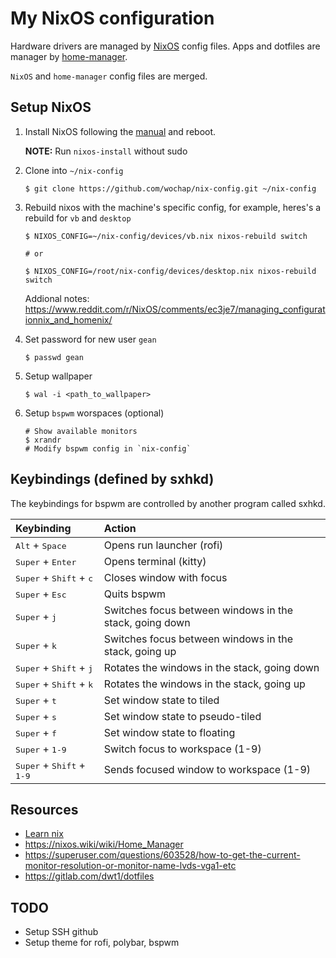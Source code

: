 # My NixOS configuration

Hardware drivers are managed by [NixOS](https://nixos.org/) config files.
Apps and dotfiles are manager by [home-manager](https://github.com/nix-community/home-manager).

`NixOS` and `home-manager` config files are merged.

## Setup NixOS

1. Install NixOS following the [manual](https://nixos.org/manual/nixos/stable/index.html#ch-installation) and reboot.

    **NOTE:** Run `nixos-install` without sudo

1. Clone into `~/nix-config`
    ```
    $ git clone https://github.com/wochap/nix-config.git ~/nix-config
    ```
1. Rebuild nixos with the machine's specific config, for example, heres's a rebuild for `vb` and `desktop`
    ```
    $ NIXOS_CONFIG=~/nix-config/devices/vb.nix nixos-rebuild switch

    # or

    $ NIXOS_CONFIG=/root/nix-config/devices/desktop.nix nixos-rebuild switch
    ```
    Addional notes: https://www.reddit.com/r/NixOS/comments/ec3je7/managing_configurationnix_and_homenix/
1. Set password for new user `gean`
    ```
    $ passwd gean
    ```
1. Setup wallpaper
    ```
    $ wal -i <path_to_wallpaper>
    ```
1. Setup `bspwm` worspaces (optional)
    ```
    # Show available monitors
    $ xrandr
    # Modify bspwm config in `nix-config`
    ```

## Keybindings (defined by sxhkd)

The keybindings for bspwm are controlled by another program called sxhkd.

| Keybinding | Action |
| :--- | :--- |
| <kbd>Alt</kbd> + <kbd>Space</kbd> | Opens run launcher (rofi) |
| <kbd>Super</kbd> + <kbd>Enter</kbd> | Opens terminal (kitty) |
| <kbd>Super</kbd> + <kbd>Shift</kbd> + <kbd>c</kbd> | Closes window with focus |
| <kbd>Super</kbd> + <kbd>Esc</kbd> | Quits bspwm |
| <kbd>Super</kbd> + <kbd>j</kbd> | Switches focus between windows in the stack, going down |
| <kbd>Super</kbd> + <kbd>k</kbd> | Switches focus between windows in the stack, going up |
| <kbd>Super</kbd> + <kbd>Shift</kbd> + <kbd>j</kbd> | Rotates the windows in the stack, going down|
| <kbd>Super</kbd> + <kbd>Shift</kbd> + <kbd>k</kbd> | Rotates the windows in the stack, going up |
| <kbd>Super</kbd> + <kbd>t</kbd> | Set window state to tiled |
| <kbd>Super</kbd> + <kbd>s</kbd> | Set window state to pseudo-tiled |
| <kbd>Super</kbd> + <kbd>f</kbd> | Set window state to floating |
| <kbd>Super</kbd> + <kbd>1-9</kbd> | Switch focus to workspace (1-9) |
| <kbd>Super</kbd> + <kbd>Shift</kbd> + <kbd>1-9</kbd> | Sends focused window to workspace (1-9) |

## Resources

* [Learn nix](https://nixcloud.io/tour/?id=3)
* https://nixos.wiki/wiki/Home_Manager
* https://superuser.com/questions/603528/how-to-get-the-current-monitor-resolution-or-monitor-name-lvds-vga1-etc
* https://gitlab.com/dwt1/dotfiles

## TODO

* Setup SSH github
* Setup theme for rofi, polybar, bspwm
